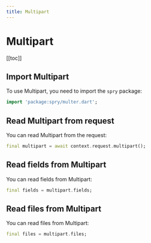 ```yaml
---
title: Multipart
---
```


# Multipart

[[toc]]

## Import Multipart

To use Multipart, you need to import the `spry` package:

```dart
import 'package:spry/multer.dart';
```

## Read Multipart from request

You can read Multipart from the request:

```dart
final multipart = await context.request.multipart();
```

## Read fields from Multipart

You can read fields from Multipart:

```dart
final fields = multipart.fields;
```

## Read files from Multipart

You can read files from Multipart:

```dart
final files = multipart.files;
```
